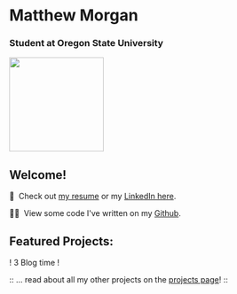 # Matthew Morgan

### Student at Oregon State University

<img src="./assets/images/coding_guy_1.svg" height="170em" width="auto"></img>
<!-- <img src="./assets/images/coding_guy_3.svg" height="170em" width="auto"></img> -->
<!-- <img src="./assets/images/hello_man.svg" height="170em" width="auto"></img> -->
<!-- <img src="./assets/images/github_coder.svg" height="220em" width="auto"></img> -->

## Welcome!

📄&nbsp;  Check out [my resume](?resume) or my [LinkedIn here](https://linkedin.com/in/mattmorgan6).

👨‍💻&nbsp;  View some code I've written on my [Github](https://github.com/mattmorgan6/).


<!-- 
    Type &nbsp; to add a single space.
    Type &ensp; to add 2 spaces.
    Type &emsp; to add 4 spaces.
    You can use non-breaking space (nbsp) 4 times to insert a tab.
-->

## Featured Projects:

! 3 Blog time !

:: ... read about all my other projects on the [projects page](?projects)! ::

<!-- TODO: add thanks to undraw -->

